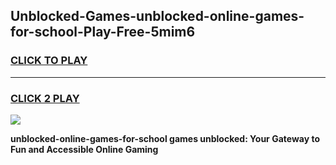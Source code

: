 
## Unblocked-Games-unblocked-online-games-for-school-Play-Free-5mim6
<h3>
<a href="https://premium76.site?title=unblocked-online-games-for-school&ref=15A">CLICK TO PLAY</a></h3>
<hr>

<h3>
<a href="https://premium76.site?title=unblocked-online-games-for-school&ref=15A">CLICK 2 PLAY</a>
  
</h3>

<a href="https://premium76.site?title=unblocked-online-games-for-school&ref=15A"><img src="https://clearcache.store/games.png"></a>


**unblocked-online-games-for-school games unblocked: Your Gateway to Fun and Accessible Online Gaming**
